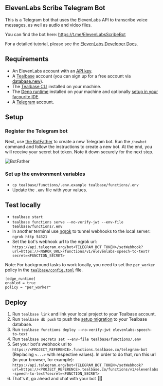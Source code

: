 ## ElevenLabs Scribe Telegram Bot

This is a Telegram bot that uses the ElevenLabs API to transcribe voice messages, as well as audio and video files.

You can find the bot here: https://t.me/ElevenLabsScribeBot

For a detailed tutorial, please see the [ElevenLabs Developer Docs](https://elevenlabs.io/docs/cookbooks/speech-to-text/telegram-bot).

## Requirements

- An ElevenLabs account with an [API key](/app/settings/api-keys).
- A [Tealbase](https://tealbase.com) account (you can sign up for a free account via [database.new](https://database.new)).
- The [Tealbase CLI](https://tealbase.com/docs/guides/local-development) installed on your machine.
- The [Deno runtime](https://docs.deno.com/runtime/getting_started/installation/) installed on your machine and optionally [setup in your facourite IDE](https://docs.deno.com/runtime/getting_started/setup_your_environment).
- A [Telegram](https://telegram.org) account.

## Setup

### Register the Telegram bot

Next, use [the BotFather](https://t.me/BotFather) to create a new Telegram bot. Run the `/newbot` command and follow the instructions to create a new bot. At the end, you will receive your secret bot token. Note it down securely for the next step.

![BotFather](/assets/images/cookbooks/scribe/telegram-bot/bot-father.png)

### Set up the environment variables

- `cp tealbase/functions/.env.example tealbase/functions/.env`
- Update the `.env` file with your values.

## Test locally

- `tealbase start`
- `tealbase functions serve --no-verify-jwt --env-file tealbase/functions/.env`
- In another terminal use [ngrok](https://ngrok.com/) to tunnel webhooks to the local server: `ngrok http 54321`
- Set the bot's webhook url to the ngrok url: `https://api.telegram.org/bot<TELEGRAM_BOT_TOKEN>/setWebhook?url=https://<NGROK_URL>/functions/v1/elevenlabs-speech-to-text?secret=<FUNCTION_SECRET>`

Note: For background tasks to work locally, you need to set the `per_worker` policy in the [`tealbase/config.toml`](./tealbase/config.toml) file.

```
[edge_runtime]
enabled = true
policy = "per_worker"
```

## Deploy

1. Run `tealbase link` and link your local project to your Tealbase account.
2. Run `tealbase db push` to push the [setup migration](./tealbase/migrations/20250203045928_init.sql) to your Tealbase database.
3. Run `tealbase functions deploy --no-verify-jwt elevenlabs-speech-to-text`
4. Run `tealbase secrets set --env-file tealbase/functions/.env`
5. Set your bot's webhook url to `https://<PROJECT_REFERENCE>.functions.tealbase.co/telegram-bot` (Replacing `<...>` with respective values). In order to do that, run this url (in your browser, for example): `https://api.telegram.org/bot<TELEGRAM_BOT_TOKEN>/setWebhook?url=https://<PROJECT_REFERENCE>.tealbase.co/functions/v1/elevenlabs-speech-to-text?secret=<FUNCTION_SECRET>`
6. That's it, go ahead and chat with your bot 🤖💬
